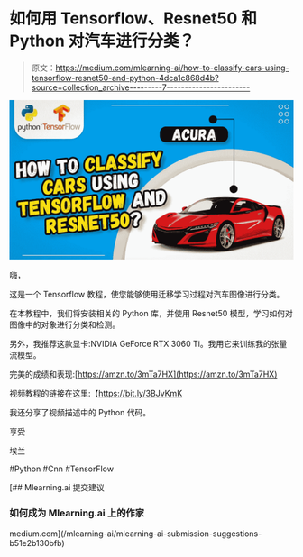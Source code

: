 # 如何用 Tensorflow、Resnet50 和 Python 对汽车进行分类？

> 原文：<https://medium.com/mlearning-ai/how-to-classify-cars-using-tensorflow-resnet50-and-python-4dca1c868d4b?source=collection_archive---------7----------------------->

![](img/0aa0ae1fadb85058da14fdf7f6cc0c57.png)

嗨，

这是一个 Tensorflow 教程，使您能够使用迁移学习过程对汽车图像进行分类。

在本教程中，我们将安装相关的 Python 库，并使用 Resnet50 模型，学习如何对图像中的对象进行分类和检测。

另外，我推荐这款显卡:NVIDIA GeForce RTX 3060 Ti。我用它来训练我的张量流模型。

完美的成绩和表现:[https://amzn.to/3mTa7HX](https://amzn.to/3mTa7HX)

视频教程的链接在这里:【https://bit.ly/3BJvKmK 

我还分享了视频描述中的 Python 代码。

享受

埃兰

#Python #Cnn #TensorFlow

[](/mlearning-ai/mlearning-ai-submission-suggestions-b51e2b130bfb) [## Mlearning.ai 提交建议

### 如何成为 Mlearning.ai 上的作家

medium.com](/mlearning-ai/mlearning-ai-submission-suggestions-b51e2b130bfb)